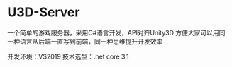 # U3D-Server
一个简单的游戏服务器，采用C#语言开发，API对齐Unity3D
方便大家可以用同一种语言从后端一直写到前端，同一种思维提升开发效率

开发环境：VS2019
技术选型：.net core 3.1
